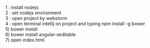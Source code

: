 1 : install nodejs<br/>
2 : set nodejs environment<br/>
3 : open project by webstorm<br/>
4 : open terminal intellij on project and typing npm install -g bower<br/>
5) bower install<br/>
6) bower install angular-xeditable <br/>
7) open index.html<br/>
